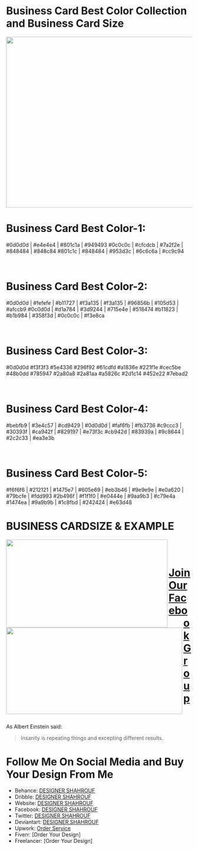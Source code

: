 # Business Card Best Color Collection and Business Card Size

<img src="http://envato-knowledgebase.s3.amazonaws.com/Item%20Tips/bleedlines.jpeg" width="600" height="462">

<br />

# Business Card Best Color-1: 
#0d0d0d | #e4e4e4 | #801c1a | #949493
#0c0c0c | #cfcdcb | #7a2f2e | #848484 | #848c84
#801c1c | #848484 | #953d3c | #6c6c6a | #cc9c94

<br />

# Business Card Best Color-2:
#0d0d0d | #fefefe | #b11727 | #f3a135 | #f3a135 | #96856b | #105d53 | #afccb9
#0c0d0d | #d1a784 | #3d9244 | #715e4e | #518474
#b11823 | #b1b984 | #358f3d | #0c0c0c | #f3e8ca

<br />

# Business Card Best Color-3:
#0d0d0d #f3f3f3 #5e4336 #296f92 #61cdfd #a1836e
#221f1e #cec5be #48b0dd #785947 #2a80a8
#2a81aa #a5826c #2d1c14 #452e22 #7ebad2

<br />

# Business Card Best Color-4: 
#bebfb9 | #3e4c57 | #cd9429 | #0d0d0d | #faf6fb | #fb3736
#c9ccc3 | #30393f | #ca942f | #829197 | #e73f3c
#cb942d | #83939a | #9c8644 | #2c2c33 | #ea3e3b

<br />

# Business Card Best Color-5:
#f6f6f6 | #212121 | #1475e7 | #605e69 | #eb3b46 | #9e9e9e | #e0a620 | #79bcfe | #fdd993
#2b496f | #f1f1f0 | #e0444e | #9aa9b3 | #c79e4a 
#1474ea | #9a9b9b | #1c8fbd | #242424 | #e63d48

# BUSINESS CARDSIZE & EXAMPLE 

<a href="url"><img src="https://www.wordexceltemplates.com/wp-content/uploads/2019/05/Construction-Business-card-5-CRC.png" align="left" height="238" width="438" ></a>

<a href="url"><img src="https://logosbynick.com/wp-content/uploads/2019/09/business-card-size-templates.png" align="left" height="234" width="478" ></a>

<br /> 

<br /> 

# [Join Our Facebook Group](https://www.facebook.com/groups/graphicsdesign71)

<br />

As Albert Einstein said:
> Insanity is repeating things and excepting different results.

# Follow Me On Social Media and Buy Your Design From Me 

- Behance: [DESIGNER SHAHROUF](https://www.behance.net/designershahrouf)
- Dribble: [DESIGNER SHAHROUF](https://dribbble.com/designerrakib)
- Website: [DESIGNER SHAHROUF](https://www.designershahrouf.blogspot.com)
- Facebook: [DESIGNER SHAHROUF](https://www.facebook.com/groups/graphicsdesign71)
- Twitter: [DESIGNER SHAHROUF](https://www.twitter.com/designershahrouf)
- Deviantart: [DESIGNER SHAHROUF](https://www.deviantart.com/designershahrouf)
- Upwork: [Order Service](https://www.upwork.com/o/profiles/users/~0100df4e55e467097e/)
- Fiverr: [Order Your Design]
- Freelancer: [Order Your Design]
